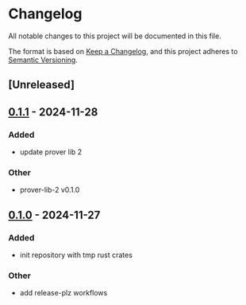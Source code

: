 # Changelog

All notable changes to this project will be documented in this file.

The format is based on [Keep a Changelog](https://keepachangelog.com/en/1.0.0/),
and this project adheres to [Semantic Versioning](https://semver.org/spec/v2.0.0.html).

## [Unreleased]

## [0.1.1](https://github.com/antonbaliasnikov/release-pls-plz/compare/prover-lib-2-v0.1.0...prover-lib-2-v0.1.1) - 2024-11-28

### Added

- update prover lib 2

### Other

- prover-lib-2 v0.1.0

## [0.1.0](https://github.com/antonbaliasnikov/release-pls-plz/releases/tag/prover-lib-2-v0.1.0) - 2024-11-27

### Added

- init repository with tmp rust crates

### Other

- add release-plz workflows
